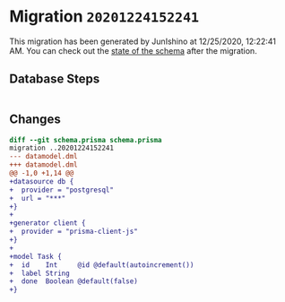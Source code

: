 # Migration `20201224152241`

This migration has been generated by JunIshino at 12/25/2020, 12:22:41 AM.
You can check out the [state of the schema](./schema.prisma) after the migration.

## Database Steps

```sql

```

## Changes

```diff
diff --git schema.prisma schema.prisma
migration ..20201224152241
--- datamodel.dml
+++ datamodel.dml
@@ -1,0 +1,14 @@
+datasource db {
+  provider = "postgresql"
+  url = "***"
+}
+
+generator client {
+  provider = "prisma-client-js"
+}
+
+model Task {
+  id    Int     @id @default(autoincrement())
+  label String
+  done  Boolean @default(false)
+}
```


